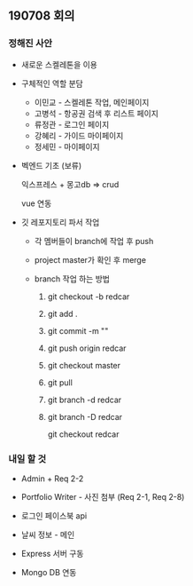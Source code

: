 ## 190708 회의 



### 정해진 사안

* 새로운 스켈레톤을 이용

* 구체적인 역할 분담

  * 이민교 - 스켈레톤 작업, 메인페이지
  * 고병석 - 항공권 검색 후 리스트 페이지
  * 류정관 - 로그인 페이지
  * 강혜리 - 가이드 마이페이지
  * 정세민 - 마이페이지

* 벡엔드 기초 (보류)

  익스프레스 + 몽고db => crud

  vue 연동



* 깃 레포지토리 파서 작업

  * 각 멤버들이 branch에 작업 후 push

  * project master가 확인 후 merge

  * branch 작업 하는 방법

    1. git checkout -b redcar

    2. git add .

    3. git commit -m ""

    4. git push origin redcar

    5. git checkout master

    6. git pull

    7. git branch -d redcar

    8. git branch -D redcar

       git checkout redcar

  

### 내일 할 것

* Admin + Req 2-2
* Portfolio Writer - 사진 첨부 (Req 2-1, Req 2-8)

* 로그인 페이스북 api

* 날씨 정보 - 메인

* Express 서버 구동
* Mongo DB 연동









